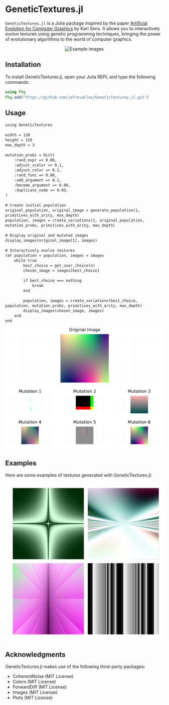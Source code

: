 # GeneticTextures.jl

`GeneticTextures.jl` is a Julia package inspired by the paper [Artificial Evolution for Computer Graphics](https://dl.acm.org/doi/pdf/10.1145/127719.122752) by Karl Sims. It allows you to interactively evolve textures using genetic programming techniques, bringing the power of evolutionary algorithms to the world of computer graphics.

<div style="text-align: center;">
    <img src="./images/examples.png" alt="Example images" style="display: inline-block; margin: 0 5px;" />
</div>

## Installation

To install GeneticTextures.jl, open your Julia REPL and type the following commands:

```julia
using Pkg
Pkg.add("https://github.com/jofrevalles/GeneticTextures.jl.git")
```

## Usage
```
using GeneticTextures

width = 128
height = 128
max_depth = 3

mutation_probs = Dict(
    :rand_expr => 0.06,
    :adjust_scalar => 0.1,
    :adjust_color => 0.1,
    :rand_func => 0.08,
    :add_argument => 0.1,
    :become_argument => 0.08,
    :duplicate_node => 0.03,
)

# Create initial population
original_population, original_image = generate_population(1, primitives_with_arity, max_depth)
population, images = create_variations(1, original_population, mutation_probs, primitives_with_arity, max_depth)

# Display original and mutated images
display_images(original_image[1], images)

# Interactively evolve textures
let population = population, images = images
    while true
        best_choice = get_user_choice(n)
        chosen_image = images[best_choice]

        if best_choice === nothing
            break
        end

        population, images = create_variations(best_choice, population, mutation_probs, primitives_with_arity, max_depth)
        display_images(chosen_image, images)
    end
end
```
<div style="text-align: center;">
    <img src="./images/UI_example.png" alt="UI-example" />
</div>

## Examples
Here are some examples of textures generated with GeneticTextures.jl:

<div style="text-align: center;">
    <img src="./images/examples2.png" alt="Examples" style="display: inline-block; margin: 0 5px;" />
</div>

## Acknowledgments

GeneticTextures.jl makes use of the following third-party packages:

- CoherentNoise (MIT License)
- Colors (MIT License)
- ForwardDiff (MIT License)
- Images (MIT License)
- Plots (MIT License)
